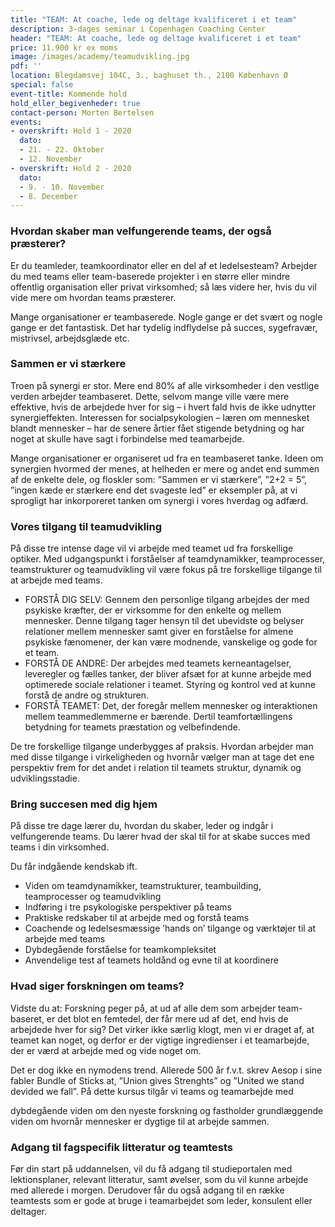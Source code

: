 ```yaml
---
title: "TEAM: At coache, lede og deltage kvalificeret i et team"
description: 3-dages seminar i Copenhagen Coaching Center
header: "TEAM: At coache, lede og deltage kvalificeret i et team"
price: 11.900 kr ex moms
image: /images/academy/teamudvikling.jpg
pdf: ''
location: Blegdamsvej 104C, 3., baghuset th., 2100 København Ø
special: false
event-title: Kommende hold
hold_eller_begivenheder: true
contact-person: Morten Bertelsen
events:
- overskrift: Hold 1 - 2020
  dato:
  - 21. - 22. Oktober
  - 12. November
- overskrift: Hold 2 - 2020
  dato:
  - 9. - 10. November
  - 8. December
---
```


### Hvordan skaber man velfungerende teams, der også præsterer?

Er du teamleder, teamkoordinator eller en del af et ledelsesteam? Arbejder du med teams eller team-baserede projekter i en større eller mindre offentlig organisation eller privat virksomhed; så læs videre her, hvis du vil vide mere om hvordan teams præsterer.

Mange organisationer er teambaserede. Nogle gange er det svært og nogle gange er det fantastisk. Det har tydelig indflydelse på succes, sygefravær, mistrivsel, arbejdsglæde etc.

### Sammen er vi stærkere

Troen på synergi er stor. Mere end 80% af alle virksomheder i den vestlige verden arbejder teambaseret. Dette, selvom mange ville være mere effektive, hvis de arbejdede hver for sig – i hvert fald hvis de ikke udnytter synergieffekten. Interessen for socialpsykologien – læren om mennesket blandt mennesker – har de senere årtier fået stigende betydning og har noget at skulle have sagt i forbindelse med teamarbejde.

Mange organisationer er organiseret ud fra en teambaseret tanke. Ideen om synergien hvormed der menes, at helheden er mere og andet end summen af de enkelte dele, og floskler som: ”Sammen er vi stærkere”, ”2+2 = 5”, ”ingen kæde er stærkere end det svageste led” er eksempler på, at vi sprogligt har inkorporeret tanken om synergi i vores hverdag og adfærd.


### Vores tilgang til teamudvikling

På disse tre intense dage vil vi arbejde med teamet ud fra forskellige optiker. Med udgangspunkt i forståelser af teamdynamikker, teamprocesser, teamstrukturer og teamudvikling vil være fokus på tre forskellige tilgange til at arbejde med teams.

- FORSTÅ DIG SELV: Gennem den personlige tilgang arbejdes der med psykiske kræfter, der er virksomme for den enkelte og mellem mennesker. Denne tilgang tager hensyn til det ubevidste og belyser relationer mellem mennesker samt giver en forståelse for almene psykiske fænomener, der kan være modnende, vanskelige og gode for et team.
- FORSTÅ DE ANDRE: Der arbejdes med teamets kerneantagelser, leveregler og fælles tanker, der bliver afsæt for at kunne arbejde med optimerede sociale relationer i teamet. Styring og kontrol ved at kunne forstå de andre og strukturen.
- FORSTÅ TEAMET: Det, der foregår mellem mennesker og interaktionen mellem teammedlemmerne er bærende. Dertil teamfortællingens betydning for teamets præstation og velbefindende.

De tre forskellige tilgange underbygges af praksis. Hvordan arbejder man med disse tilgange i virkeligheden og hvornår vælger man at tage det ene perspektiv frem for det andet i relation til teamets struktur, dynamik og udviklingsstadie.

### Bring succesen med dig hjem

På disse tre dage lærer du, hvordan du skaber, leder og indgår i velfungerende teams. Du lærer hvad der skal til for at skabe succes med teams i din virksomhed.

Du får indgående kendskab ift.

- Viden om teamdynamikker, teamstrukturer, teambuilding, teamprocesser og teamudvikling
- Indføring i tre psykologiske perspektiver på teams
- Praktiske redskaber til at arbejde med og forstå teams
- Coachende og ledelsesmæssige ’hands on’ tilgange og værktøjer til at arbejde med teams
- Dybdegående forståelse for teamkompleksitet
- Anvendelige test af teamets holdånd og evne til at koordinere

### Hvad siger forskningen om teams?

Vidste du at: Forskning peger på, at ud af alle dem som arbejder team-baseret, er det blot en femtedel, der får mere ud af det, end hvis de arbejdede hver for sig? Det virker ikke særlig klogt, men vi er draget af, at teamet kan noget, og derfor er der vigtige ingredienser i et teamarbejde, der er værd at arbejde med og vide noget om.

Det er dog ikke en nymodens trend. Allerede 500 år f.v.t. skrev Aesop i sine fabler Bundle of Sticks at, ”Union gives Strenghts” og ”United we stand devided we fall”. På dette kursus tilgår vi teams og teamarbejde med

dybdegående viden om den nyeste forskning og fastholder grundlæggende viden om hvornår mennesker er dygtige til at arbejde sammen.

### Adgang til fagspecifik litteratur og teamtests

Før din start på uddannelsen, vil du få adgang til studieportalen med lektionsplaner, relevant litteratur, samt øvelser, som du vil kunne arbejde med allerede i morgen. Derudover får du også adgang til en række teamtests som er gode at bruge i teamarbejdet som leder, konsulent eller deltager.